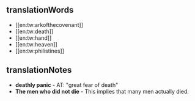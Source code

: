 ## translationWords

* [[en:tw:arkofthecovenant]]
* [[en:tw:death]]
* [[en:tw:hand]]
* [[en:tw:heaven]]
* [[en:tw:philistines]]

## translationNotes

* **deathly panic** - AT: "great fear of death"
* **The men who did not die** - This implies that many men actually died.
